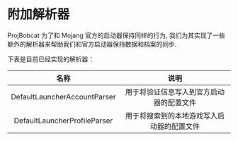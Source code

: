 # 附加解析器

ProjBobcat 为了和 Mojang 官方的启动器保持同样的行为, 
我们为其实现了一些额外的解析器来帮助我们和官方启动器保持数据和档案的同步. 

下表是目前已经实现的解析器：

|              名称              |          说明           |
|:----------------------------:|:---------------------:|
| DefaultLauncherAccountParser | 用于将验证信息写入到官方启动器的配置文件  |
| DefaultLauncherProfileParser | 用于将搜索到的本地游戏写入启动器的配置文件 |
